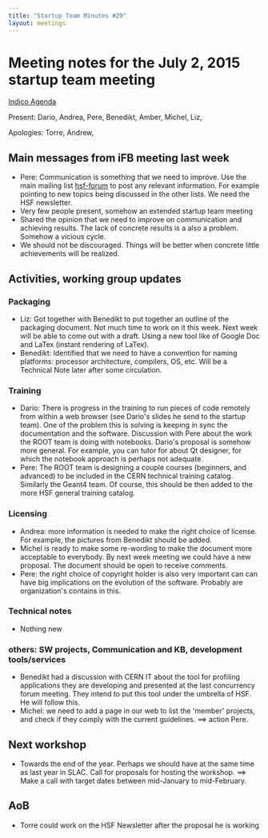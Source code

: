 ```yaml
---
title: "Startup Team Minutes #29"
layout: meetings
---
```

# Meeting notes for the July 2, 2015 startup team meeting
[Indico Agenda](https://indico.cern.ch/event/405001/)

Present: Dario, Andrea, Pere, Benedikt, Amber, Michel, Liz,

Apologies: Torre, Andrew,

## Main messages from iFB meeting last week
- Pere: Communication is something that we need to improve. Use the main mailing list [hsf-forum](http://groups.google.com/d/forum/hsf-forum) to post any relevant information. For example pointing to new topics being discussed in the other lists.  We need the HSF newsletter.
- Very few people present, somehow an extended startup team meeting
- Shared the opinion that we need to improve on communication and achieving results. The lack of concrete results is a also a problem. Somehow a vicious cycle.
- We should not be discouraged. Things will be better when concrete little achievements will be realized.

## Activities, working group updates

### Packaging
- Liz: Got together with Benedikt to put together an outline of the packaging document. Not much time to work on it this week. Next week will be able to come out with a draft. Using a new tool like of Google Doc and LaTex (instant rendering of LaTex).
- Benedikt: Identified that we need to have a convention for naming platforms: processor architecture,  compilers, OS, etc. Will be a Technical Note later after some circulation.

### Training
- Dario: There is progress in the training to run pieces of code remotely from within a web browser (see Dario's slides he send to the startup team). One of the problem this is solving is keeping in sync the documentation and the software. Discussion with Pere about the work the ROOT team is doing with notebooks. Dario's proposal is somehow more general. For example, you can tutor for about Qt designer, for which the notebook approach is perhaps not adequate.
- Pere: The ROOT team is designing a couple courses (beginners, and advanced) to be included in the CERN technical training catalog. Similarly the Geant4 team. Of course, this should be then added to the more HSF general training catalog.

### Licensing
- Andrea: more information is needed to make the right choice of license.  For example, the pictures from Benedikt should be added.
- Michel is ready to make some re-wording to make the document more acceptable to everybody. By next week meeting we could have a new proposal. The document should be open to receive comments.
- Pere: the right choice of copyright holder is also very important can can have big implications on the evolution of the software. Probably are organization's contains in this.

### Technical notes
- Nothing new

### others: SW projects, Communication and KB, development tools/services

- Benedikt had a discussion with CERN IT about the tool for profiling applications they are developing and presented at the last concurrency forum meeting. They intend to put this tool under the umbrella of HSF. He will follow this.
- Michel: we need to add a page in our web to list the 'member' projects, and check if they comply with the current guidelines. ==> action Pere.

## Next workshop

- Towards the end of the year. Perhaps we should have  at the same time as last year in SLAC. Call for proposals for hosting the workshop. ==> Make a call with target dates between mid-January to mid-February.  

## AoB
- Torre could work on the HSF Newsletter after the proposal he is working
